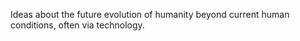 Ideas about the future evolution of humanity beyond current human conditions, often via technology.
